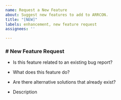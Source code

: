 ```yaml
---
name: Request a New Feature
about: Suggest new features to add to ARRCON.
title: "[NEW]"
labels: enhancement, new feature request
assignees: ''

---
```


<!---
  These are comments, and won't show up in the final report. You can remove them if you want.
--->
### \# New Feature Request
- Is this feature related to an existing bug report?
<!--- 
  If this is bug-related, put a pound sign '#' followed by the issue number. Otherwise, put "No".
  If this is bug-related but there is no issue report, use the Bug Report template and append the feature request after the "Reproduction Steps" header.
  Example:
    # System Information
    # Bug Description
    # Reproduction Steps
    # New Feature Request
--->

- What does this feature do?
<!---
  Write a brief description of the feature's purpose.
--->

- Are there alternative solutions that already exist?
<!--- 
  If there is already an alternative solution, make an argument for why the alternative isn't adequate. 
  This can be anything from "too hard/annoying to use" to being too obscure. 
--->

- Description
<!--- 
  A description of the feature, and how an end-user would go about using it.
  This can be as detailed as you want. 
--->
